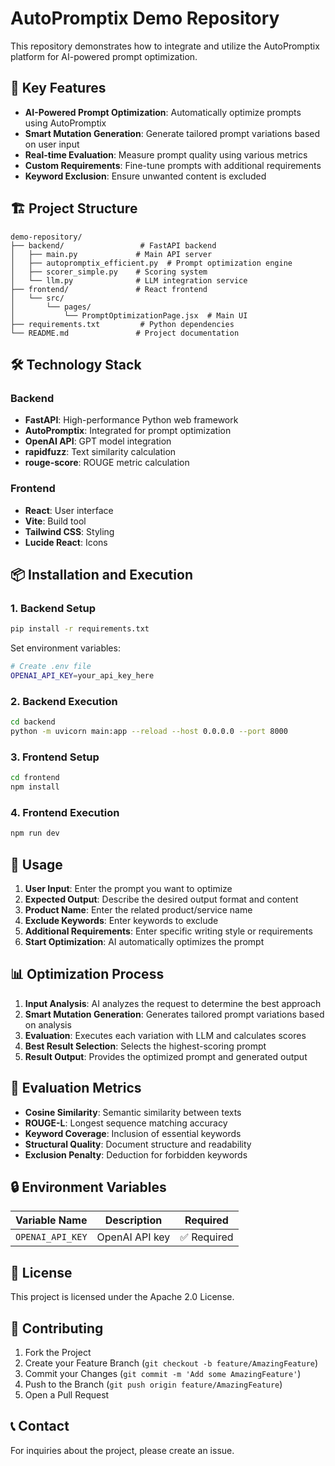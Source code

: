 # AutoPromptix Demo Repository

This repository demonstrates how to integrate and utilize the AutoPromptix platform for AI-powered prompt optimization.

## 🚀 Key Features

- **AI-Powered Prompt Optimization**: Automatically optimize prompts using AutoPromptix
- **Smart Mutation Generation**: Generate tailored prompt variations based on user input
- **Real-time Evaluation**: Measure prompt quality using various metrics
- **Custom Requirements**: Fine-tune prompts with additional requirements
- **Keyword Exclusion**: Ensure unwanted content is excluded

## 🏗️ Project Structure

```
demo-repository/
├── backend/                 # FastAPI backend
│   ├── main.py             # Main API server
│   ├── autopromptix_efficient.py  # Prompt optimization engine
│   ├── scorer_simple.py    # Scoring system
│   └── llm.py              # LLM integration service
├── frontend/               # React frontend
│   └── src/
│       └── pages/
│           └── PromptOptimizationPage.jsx  # Main UI
├── requirements.txt         # Python dependencies
└── README.md               # Project documentation
```

## 🛠️ Technology Stack

### Backend
- **FastAPI**: High-performance Python web framework
- **AutoPromptix**: Integrated for prompt optimization
- **OpenAI API**: GPT model integration
- **rapidfuzz**: Text similarity calculation
- **rouge-score**: ROUGE metric calculation

### Frontend
- **React**: User interface
- **Vite**: Build tool
- **Tailwind CSS**: Styling
- **Lucide React**: Icons

## 📦 Installation and Execution

### 1. Backend Setup

```bash
pip install -r requirements.txt
```

Set environment variables:
```bash
# Create .env file
OPENAI_API_KEY=your_api_key_here
```

### 2. Backend Execution

```bash
cd backend
python -m uvicorn main:app --reload --host 0.0.0.0 --port 8000
```

### 3. Frontend Setup

```bash
cd frontend
npm install
```

### 4. Frontend Execution

```bash
npm run dev
```

## 🔧 Usage

1. **User Input**: Enter the prompt you want to optimize
2. **Expected Output**: Describe the desired output format and content
3. **Product Name**: Enter the related product/service name
4. **Exclude Keywords**: Enter keywords to exclude
5. **Additional Requirements**: Enter specific writing style or requirements
6. **Start Optimization**: AI automatically optimizes the prompt

## 📊 Optimization Process

1. **Input Analysis**: AI analyzes the request to determine the best approach
2. **Smart Mutation Generation**: Generates tailored prompt variations based on analysis
3. **Evaluation**: Executes each variation with LLM and calculates scores
4. **Best Result Selection**: Selects the highest-scoring prompt
5. **Result Output**: Provides the optimized prompt and generated output

## 🎯 Evaluation Metrics

- **Cosine Similarity**: Semantic similarity between texts
- **ROUGE-L**: Longest sequence matching accuracy
- **Keyword Coverage**: Inclusion of essential keywords
- **Structural Quality**: Document structure and readability
- **Exclusion Penalty**: Deduction for forbidden keywords

## 🔒 Environment Variables

| Variable Name | Description | Required |
|---------------|-------------|----------|
| `OPENAI_API_KEY` | OpenAI API key | ✅ Required |

## 📝 License

This project is licensed under the Apache 2.0 License.

## 🤝 Contributing

1. Fork the Project
2. Create your Feature Branch (`git checkout -b feature/AmazingFeature`)
3. Commit your Changes (`git commit -m 'Add some AmazingFeature'`)
4. Push to the Branch (`git push origin feature/AmazingFeature`)
5. Open a Pull Request

## 📞 Contact

For inquiries about the project, please create an issue.

